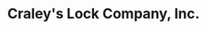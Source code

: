 ---
title: "Craley's Lock Company, Inc."
url: /gahanna/craleys-lock-company-inc/
shop: Schlüsseldienst
---